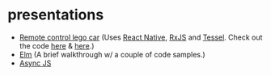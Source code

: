 # presentations

* [Remote control lego car](lego.key) (Uses [React Native](https://facebook.github.io/react-native/), [RxJS](https://github.com/Reactive-Extensions/RxJS) and [Tessel](https://tessel.io/). Check out the code [here](https://github.com/rkrupinski/legoRemote) & [here](https://github.com/rkrupinski/legoRemoteClient).)
* [Elm](elm.key) (A brief walkthrough w/ a couple of code samples.)
* [Async JS](async.key.zip)